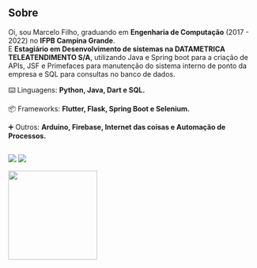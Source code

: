 ## Sobre 

<p align="left"> 
  Oi, sou Marcelo Filho, graduando em <strong>Engenharia de Computação</strong> (2017 - 2022) no <strong>IFPB Campina Grande</strong>.<br>
  E <strong>Estagiário em Desenvolvimento de sistemas na DATAMETRICA TELEATENDIMENTO S/A</strong>, utilizando Java e Spring boot para a criação de APIs, JSF e Primefaces para manutenção do sistema interno de ponto da empresa e SQL para consultas no banco de dados.
</p>

<p align="left">
  ⌨️ Linguagens: <strong>Python, Java, Dart e SQL.</strong>
</p>
<p align="left">
  📦 Frameworks: <strong>Flutter, Flask, Spring Boot e Selenium.</strong>
</p>
<p align="left">
  ➕ Outros: <strong>Arduino, Firebase, Internet das coisas e Automação de Processos.</strong>
</p>

##

<p align="left">
  <a href="mailto:marcelo.eng.computacao@gmail.com" alt="Mail">
  <img src="https://img.shields.io/badge/-Gmail-FF0000?style=flat-square&labelColor=FF0000&logo=gmail&logoColor=white" /></a>

  <a href="https://www.linkedin.com/in/marcelofilho6/" alt="Linkedin">
  <img src="https://img.shields.io/badge/-Linkedin-0e76a8?style=flat-square&logo=Linkedin&logoColor=white" /></a>
</p> 

<div align="left">
  <a href="https://github.com/M4RCELO">
  <img height="180em" src="https://github-readme-stats.vercel.app/api/top-langs/?username=M4RCELO&layout=compact&langs_count=7&theme=highcontrast"/>
</div>
